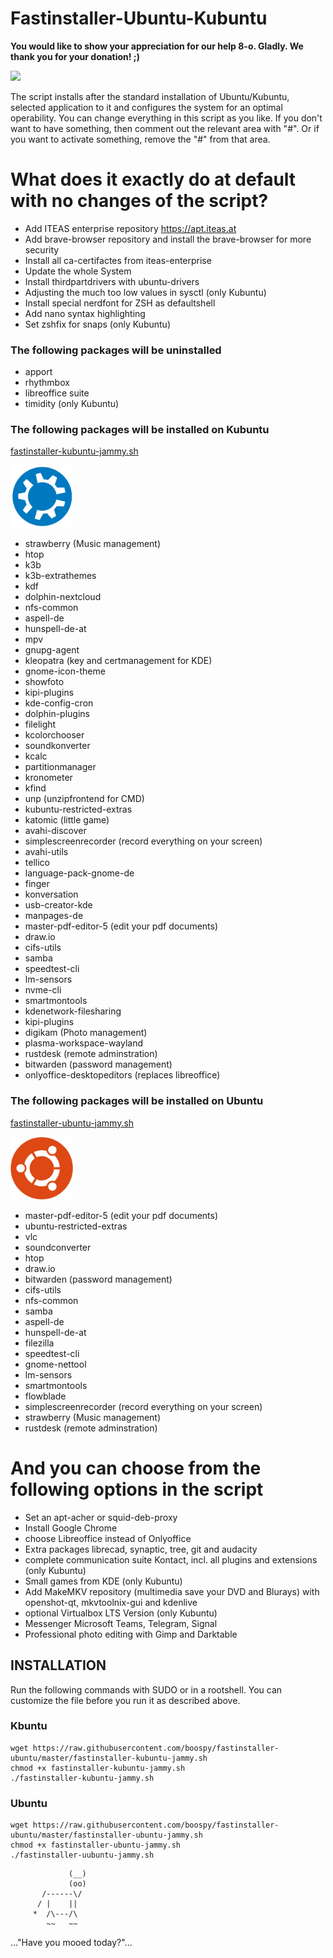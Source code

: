 Fastinstaller-Ubuntu-Kubuntu
============================

**You would like to show your appreciation for our help 8-o. Gladly. We thank you for your donation! ;)**

<a href="https://www.paypal.com/donate/?hosted_button_id=JTFYJYVH37MNE">
  <img src="https://www.paypalobjects.com/en_US/i/btn/btn_donate_LG.gif">
</a>

The script installs after the standard installation of Ubuntu/Kubuntu, selected application to it and configures the system for an optimal operability. You can change everything in this script as you like. If you don't want to have something, then comment out the relevant area with "#". Or if you want to activate something, remove the "#" from that area.

# What does it exactly do at default with no changes of the script?

  * Add ITEAS enterprise repository https://apt.iteas.at
  * Add brave-browser repository and install the brave-browser for more security
  * Install all ca-certifactes from iteas-enterprise
  * Update the whole System
  * Install thirdpartdrivers with ubuntu-drivers
  * Adjusting the much too low values in sysctl (only Kubuntu)
  * Install special nerdfont for ZSH as defaultshell
  * Add nano syntax highlighting
  * Set zshfix for snaps (only Kubuntu)

### The following packages will be uninstalled
  
  * apport
  * rhythmbox
  * libreoffice suite
  * timidity (only Kubuntu)
  
### The following packages will be installed on Kubuntu
[fastinstaller-kubuntu-jammy.sh](https://github.com/boospy/fastinstaller-ubuntu/blob/master/fastinstaller-kubuntu-jammy.sh)

<img src="https://raw.githubusercontent.com/boospy/fastinstaller-ubuntu/master/kubuntu-installer.png" width="" height="100">

  * strawberry (Music management)
  * htop
  * k3b
  * k3b-extrathemes
  * kdf
  * dolphin-nextcloud
  * nfs-common
  * aspell-de
  * hunspell-de-at
  * mpv
  * gnupg-agent
  * kleopatra (key and certmanagement for KDE)
  * gnome-icon-theme
  * showfoto
  * kipi-plugins
  * kde-config-cron
  * dolphin-plugins
  * filelight
  * kcolorchooser
  * soundkonverter
  * kcalc
  * partitionmanager
  * kronometer
  * kfind
  * unp (unzipfrontend for CMD)
  * kubuntu-restricted-extras
  * katomic (little game)
  * avahi-discover
  * simplescreenrecorder (record everything on your screen)
  * avahi-utils
  * tellico
  * language-pack-gnome-de
  * finger
  * konversation
  * usb-creator-kde
  * manpages-de
  * master-pdf-editor-5  (edit your pdf documents)
  * draw.io
  * cifs-utils
  * samba
  * speedtest-cli
  * lm-sensors
  * nvme-cli
  * smartmontools
  * kdenetwork-filesharing
  * kipi-plugins
  * digikam (Photo management)
  * plasma-workspace-wayland
  * rustdesk (remote adminstration)
  * bitwarden (password management)
  * onlyoffice-desktopeditors (replaces libreoffice)

### The following packages will be installed on Ubuntu
[fastinstaller-ubuntu-jammy.sh](https://github.com/boospy/fastinstaller-ubuntu/blob/master/fastinstaller-ubuntu-jammy.sh)
  
<img src="https://raw.githubusercontent.com/boospy/fastinstaller-ubuntu/master/ubuntu-installer.png" width="" height="100"> 
  
  * master-pdf-editor-5  (edit your pdf documents)
  * ubuntu-restricted-extras
  * vlc
  * soundconverter
  * htop
  * draw.io
  * bitwarden (password management)
  * cifs-utils
  * nfs-common
  * samba
  * aspell-de
  * hunspell-de-at
  * filezilla
  * speedtest-cli
  * gnome-nettool
  * lm-sensors
  * smartmontools
  * flowblade
  * simplescreenrecorder  (record everything on your screen)
  * strawberry (Music management)
  * rustdesk (remote adminstration)
  
# And you can choose from the following options in the script

  * Set an apt-acher or squid-deb-proxy
  * Install Google Chrome
  * choose Libreoffice instead of Onlyoffice
  * Extra packages librecad, synaptic, tree, git and audacity
  * complete communication suite Kontact, incl. all plugins and extensions (only Kubuntu)
  * Small games from KDE (only Kubuntu)
  * Add MakeMKV repository (multimedia save your DVD and Blurays) with openshot-qt,  mkvtoolnix-gui and kdenlive
  * optional Virtualbox LTS Version (only Kubuntu)
  * Messenger Microsoft Teams, Telegram, Signal
  * Professional photo editing with Gimp and Darktable


INSTALLATION
------------

Run the following commands with SUDO or in a rootshell. You can customize the file before you run it as described above.

### Kbuntu

~~~
wget https://raw.githubusercontent.com/boospy/fastinstaller-ubuntu/master/fastinstaller-kubuntu-jammy.sh
chmod +x fastinstaller-kubuntu-jammy.sh
./fastinstaller-kubuntu-jammy.sh
~~~

### Ubuntu

~~~
wget https://raw.githubusercontent.com/boospy/fastinstaller-ubuntu/master/fastinstaller-ubuntu-jammy.sh
chmod +x fastinstaller-ubuntu-jammy.sh
./fastinstaller-uubuntu-jammy.sh
~~~

  
                 (__) 
                 (oo) 
           /------\/ 
          / |    ||   
         *  /\---/\ 
            ~~   ~~   
..."Have you mooed today?"...
